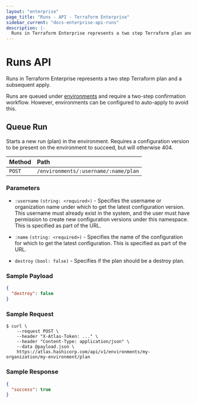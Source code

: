 ```yaml
---
layout: "enterprise"
page_title: "Runs - API - Terraform Enterprise"
sidebar_current: "docs-enterprise-api-runs"
description: |-
  Runs in Terraform Enterprise represents a two step Terraform plan and a subsequent apply.
---
```


# Runs API

Runs in Terraform Enterprise represents a two step Terraform plan and a
subsequent apply.

Runs are queued under [environments](/docs/enterprise-legacy/api/environments.html)
and require a two-step confirmation workflow. However, environments
can be configured to auto-apply to avoid this.

## Queue Run

Starts a new run (plan) in the environment. Requires a configuration version to
be present on the environment to succeed, but will otherwise 404.

| Method | Path           |
| :----- | :------------- |
| `POST` | `/environments/:username/:name/plan` |

### Parameters

- `:username` `(string: <required>)` - Specifies the username or organization
  name under which to get the latest configuration version. This username must
  already exist in the system, and the user must have permission to create new
  configuration versions under this namespace. This is specified as part of the
  URL.

- `:name` `(string: <required>)` - Specifies the name of the configuration for
  which to get the latest configuration. This is specified as part of the URL.

- `destroy` `(bool: false)` - Specifies if the plan should be a destroy plan.

### Sample Payload

```json
{
  "destroy": false
}
```

### Sample Request

```text
$ curl \
    --request POST \
    --header "X-Atlas-Token: ..." \
    --header "Content-Type: application/json" \
    --data @payload.json \
    https://atlas.hashicorp.com/api/v1/environments/my-organization/my-environment/plan
```

### Sample Response

```json
{
  "success": true
}
```
